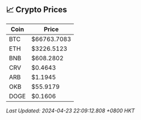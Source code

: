 ## 📈 Crypto Prices

| Coin | Price |
| ---- | ----- |
| BTC | $66763.7083 |
| ETH | $3226.5123 |
| BNB | $608.2802 |
| CRV | $0.4643 |
| ARB | $1.1945 |
| OKB | $55.9179 |
| DOGE | $0.1606 |

_Last Updated: 2024-04-23 22:09:12.808 +0800 HKT_